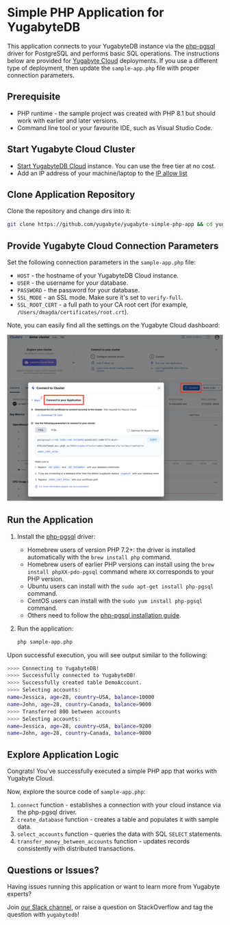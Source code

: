 # Simple PHP Application for YugabyteDB

This application connects to your YugabyteDB instance via the 
[php-pgsql](https://www.php.net/manual/en/book.pgsql.php) driver for PostgreSQL and performs basic SQL operations. The instructions below are provided for [Yugabyte Cloud](https://cloud.yugabyte.com/) deployments. 
If you use a different type of deployment, then update the `sample-app.php` file with proper connection parameters.

## Prerequisite

* PHP runtime - the sample project was created with PHP 8.1 but should work with earlier and later versions.
* Command line tool or your favourite IDE, such as Visual Studio Code.

## Start Yugabyte Cloud Cluster

* [Start YugabyteDB Cloud](https://docs.yugabyte.com/latest/yugabyte-cloud/cloud-quickstart/qs-add/) instance. You can use
the free tier at no cost.
* Add an IP address of your machine/laptop to the [IP allow list](https://docs.yugabyte.com/latest/yugabyte-cloud/cloud-secure-clusters/add-connections/#manage-ip-allow-lists)

## Clone Application Repository

Clone the repository and change dirs into it:

```bash
git clone https://github.com/yugabyte/yugabyte-simple-php-app && cd yugabyte-simple-php-app
```

## Provide Yugabyte Cloud Connection Parameters

Set the following connection parameters in the `sample-app.php` file:
* `HOST` - the hostname of your YugabyteDB Cloud instance.
* `USER` - the username for your database.
* `PASSWORD` - the password for your database.
* `SSL_MODE`  - an SSL mode. Make sure it's set to `verify-full`.
* `SSL_ROOT_CERT` - a full path to your CA root cert (for example, `/Users/dmagda/certificates/root.crt`). 

Note, you can easily find all the settings on the Yugabyte Cloud dashboard:

![image](resources/cloud_app_settings.png)

## Run the Application
 
1. Install the [php-pgsql](https://www.php.net/manual/en/book.pgsql.php) driver:
    * Homebrew users of version PHP 7.2+: the driver is installed automatically with the `brew install php` command.
    * Homebrew users of earlier PHP versions can install using the `brew install phpXX-pdo-pgsql` command where `XX` corresponds to your PHP version.
    * Ubuntu users can install with the `sudo apt-get install php-pgsql` command.
    * CentOS users can install with the `sudo yum install php-pgsql` command.
    * Others need to follow the [php-pgsql installation guide](https://www.php.net/manual/en/pgsql.setup.php).

3. Run the application:
    ```bash
    php sample-app.php
    ```

Upon successful execution, you will see output similar to the following:

```bash
>>>> Connecting to YugabyteDB!
>>>> Successfully connected to YugabyteDB!
>>>> Successfully created table DemoAccount.
>>>> Selecting accounts:
name=Jessica, age=28, country=USA, balance=10000
name=John, age=28, country=Canada, balance=9000
>>>> Transferred 800 between accounts
>>>> Selecting accounts:
name=Jessica, age=28, country=USA, balance=9200
name=John, age=28, country=Canada, balance=9800
```

## Explore Application Logic

Congrats! You've successfully executed a simple PHP app that works with Yugabyte Cloud.

Now, explore the source code of `sample-app.php`:
1. `connect` function - establishes a connection with your cloud instance via the php-pgsql driver.
3. `create_database` function - creates a table and populates it with sample data.
4. `select_accounts` function - queries the data with SQL `SELECT` statements.
5. `transfer_money_between_accounts` function - updates records consistently with distributed transactions.

## Questions or Issues?

Having issues running this application or want to learn more from Yugabyte experts?

Join [our Slack channel](https://communityinviter.com/apps/yugabyte-db/register),
or raise a question on StackOverflow and tag the question with `yugabytedb`!